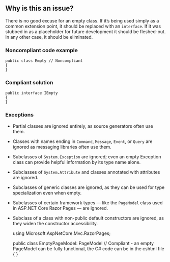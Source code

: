 ## Why is this an issue?

There is no good excuse for an empty class. If it’s being used simply as a common extension point, it should be replaced with an
`interface`. If it was stubbed in as a placeholder for future development it should be fleshed-out. In any other case, it should be
eliminated.

### Noncompliant code example

    public class Empty // Noncompliant
    {
    }

### Compliant solution

    public interface IEmpty
    {
    }

### Exceptions

-  Partial classes are ignored entirely, as source generators often use them.
-  Classes with names ending in `Command`, `Message`, `Event`, or `Query` are ignored as messaging
  libraries often use them.
-  Subclasses of `System.Exception` are ignored; even an empty Exception class can provide helpful information by its type name alone.
-  Subclasses of `System.Attribute` and classes annotated with attributes are ignored.
-  Subclasses of generic classes are ignored, as they can be used for type specialization even when empty.
-  Subclasses of certain framework types — like the `PageModel` class used in ASP.NET Core Razor Pages — are ignored.
-  Subclass of a class with non-public default constructors are ignored, as they widen the constructor accessibility.

    using Microsoft.AspNetCore.Mvc.RazorPages;
    
    public class EmptyPageModel: PageModel // Compliant - an empty PageModel can be fully functional, the C# code can be in the cshtml file
    {
    }